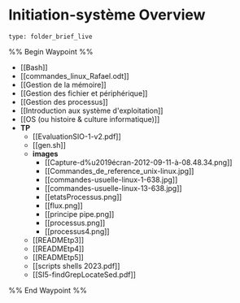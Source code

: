 # Initiation-système Overview
 
```ccard
type: folder_brief_live
```
%% Begin Waypoint %%
- [[Bash]]
- [[commandes_linux_Rafael.odt]]
- [[Gestion de la mémoire]]
- [[Gestion des fichier et périphérique]]
- [[Gestion des processus]]
- [[Introduction aux système d'exploitation]]
- [[OS (ou histoire & culture informatique)]]
- **TP**
	- [[EvaluationSIO-1-v2.pdf]]
	- [[gen.sh]]
	- **images**
		- [[Capture-d%u2019écran-2012-09-11-à-08.48.34.png]]
		- [[Commandes_de_reference_unix-linux.jpg]]
		- [[commandes-usuelle-linux-1-638.jpg]]
		- [[commandes-usuelle-linux-13-638.jpg]]
		- [[etatsProcessus.png]]
		- [[flux.png]]
		- [[principe pipe.png]]
		- [[processus.png]]
		- [[processus4.png]]
	- [[READMEtp3]]
	- [[READMEtp4]]
	- [[READMEtp5]]
	- [[scripts shells 2023.pdf]]
	- [[SI5-findGrepLocateSed.pdf]]

%% End Waypoint %%
